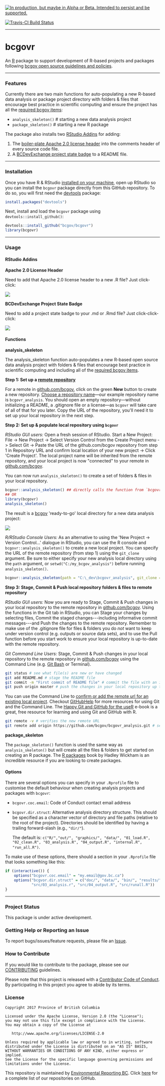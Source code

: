 
<!-- README.md is generated from README.Rmd. Please edit README.Rmd (this file) -->
<a rel="Delivery" href="https://github.com/BCDevExchange/docs/blob/master/discussion/projectstates.md"><img alt="In production, but maybe in Alpha or Beta. Intended to persist and be supported." style="border-width:0" src="https://assets.bcdevexchange.org/images/badges/delivery.svg" title="In production, but maybe in Alpha or Beta. Intended to persist and be supported." /></a>

[![Travis-CI Build Status](https://travis-ci.org/bcgov/bcgovr.svg?branch=master)](https://travis-ci.org/bcgov/bcgovr)

------------------------------------------------------------------------

bcgovr
======

An [R](http://r-project.org) package to support development of R-based projects and packages following [bcgov open source guidelines and policies](https://github.com/bcgov/BC-Policy-Framework-For-GitHub).

------------------------------------------------------------------------

### Features

Currently there are two main functions for auto-populating a new R-based data analysis or package project directory with folders & files that encourage best practice in scientific computing and ensure the project has all the [required bcgov items](https://github.com/bcgov/BC-Policy-Framework-For-GitHub/blob/master/BC-Gov-Org-HowTo/Cheatsheet.md):

-   `analysis_skeleton()` \# starting a new data analysis project
-   `package_skeleton()` \# starting a new R package

The package also installs two [RStudio Addins](https://rstudio.github.io/rstudioaddins/) for adding:

1.  The [boiler-plate Apache 2.0 license header](https://github.com/bcgov/BC-Policy-Framework-For-GitHub/blob/master/BC-Open-Source-Development-Employee-Guide/Licenses.md) into the comments header of every source code file.
2.  A [BCDevExchange project state badge](https://github.com/BCDevExchange/Our-Project-Docs/blob/master/discussion/projectstates.md) to a README file.

------------------------------------------------------------------------

### Installation

Once you have R & RStudio [installed on your machine](https://github.com/bcgov/bcgovr/blob/master/Install_Instructions.md), open up RStudio so you can install the `bcgovr` package directly from this GitHub repository. To do so, you will first need the [devtools](https://github.com/hadley/devtools/) package:

``` r
install.packages("devtools")
```

Next, install and load the `bcgovr` package using `devtools::install_github()`:

``` r
devtools::install_github("bcgov/bcgovr")
library(bcgovr)
```

------------------------------------------------------------------------

### Usage

#### RStudio Addins

**Apache 2.0 License Header**

Need to add that Apache 2.0 license header to a new .R file? Just click-click:

![](img/bcgovr_addin_example.gif)

**BCDevExchange Project State Badge**

Need to add a project state badge to your .md or .Rmd file? Just click-click-click:

![](img/bcgovr_addin_example2.gif)

#### Functions

**analysis\_skeleton**

The analysis\_skeleton function auto-populates a new R-based open source data analysis project with folders & files that encourage best practice in scientific computing and including all of the [required bcgov items](https://github.com/bcgov/BC-Policy-Framework-For-GitHub/blob/master/BC-Gov-Org-HowTo/Cheatsheet.md).

**Step 1: Set up a [remote repository](https://help.github.com/articles/about-remote-repositories/)**

For a remote in [github.com/bcgov](github.com/bcgov), click on the green **New** button to create a new repository. [Choose a repository name](https://github.com/bcgov/BC-Policy-Framework-For-GitHub/blob/master/BC-Gov-Org-HowTo/Naming-Repos.md)—our example repository name is `bcgovr_analysis`. You should open an empty repository—without initializing a README, a .gitignore file or a license—as `bcgovr` will take care of all of that for you later. Copy the URL of the repository, you'll need it to set up your local repository in the next step.

**Step 2: Set up & populate local repository using `bcgovr`**

*RStudio GUI users:* Open a fresh session of RStudio. Start a New Project: File -&gt; New Project -&gt; Select Version Control from the Create Project menu -&gt; Select Git -&gt; Paste the URL of the github.com/bcgov repository from step 1 in Repository URL and confirm local location of your new project -&gt; Click 'Create Project'. The local project name will be inherited from the remote repository, and your local project is now "connected" to your remote in [github.com/bcgov](github.com/bcgov).

You can now run `analysis_skeleton()` to create a set of folders & files in your local repository.

``` r
bcgovr::analysis_skeleton() ## directly calls the function from `bcgovr` library
## OR
library(bcgovr)
analysis_skeleton()
```

The result is a [bcgov](https://github.com/bcgov) 'ready-to-go' local directory for a new data analysis project:

![](img/analysis_skeleton_output.PNG)

*R/RStudio Console Users:* As an alternative to using the 'New Project -&gt; Version Control...' dialogue in RStudio, you can use the R console and `bcgovr::analysis_skeleton()` to create a new local project. You can specify the URL of the remote repository (from step 1) using the `git_clone` argument. Be sure to either specify your new analysis local directory using the `path` argument, or `setwd("C:/my_bcgov_analysis")` before running `analysis_skeleton()`.

``` r
bcgovr::analysis_skeleton(path = "C:\_dev\bcgovr_analysis", git_clone = "url of remote repository") 
```

**Step 3: Stage, Commit & Push local repository folders & files to remote repository**

*RStudio GUI users:* Now you are ready to Stage, Commit & Push changes in your local repository to the remote repository in [github.com/bcgov](github.com/bcgov). Using the functions in the Git tab in RStudio, you can Stage your changes by selecting files, Commit the staged changes---including informative commit messages---and Push the changes to the remote repository. Remember to make use of the .gitignore file for files & folders you do *not* want to keep under version control (e.g. outputs or source data sets), and to use the Pull function before you start work to ensure your local repository is up-to-date with the remote repository.

*Git Command Line Users:* Stage, Commit & Push changes in your local repository to the remote repository in [github.com/bcgov](github.com/bcgov) using the Command Line (e.g. [Git Bash](https://git-scm.com/downloads) or Terminal).

``` sh
git status # see what file(s) are new or have changed
git add README.md # stage the README file
git commit -m "First commit of README file" # commit the file with an informative message
git push origin master # push the changes in your local repository up to the remote repository
```

You can use the Command Line to [confirm or add the remote url for an existing local project](https://help.github.com/articles/adding-a-remote/). Checkout [GitHubHelp](https://help.github.com/) for more resources for using Git and the Command Line. The [Happy Git and GitHub for the useR](http://happygitwithr.com/) e-book is a great, free resource for learning and using Git and GitHub with R.

``` sh
git remote -v # verifies the new remote URL
git remote add origin https://github.com/bcgov/bcgovr_analysis.git # sets the remote
```

**package\_skeleton**

The `package_skeleton()` function is used the same way as `analysis_skeleton()` but will create all the files & folders to get started on creating an R package. The [R packages](http://r-pkgs.had.co.nz/) book by Hadley Wickham is an incredible resource if you are looking to create packages.

#### Options

There are several options you can specify in your `.Rprofile` file to customise the default behaviour when creating analysis projects and packages with `bcgovr`:

-   `bcgovr.coc.email`: Code of Conduct contact email address
-   `bcgovr.dir.struct`: Alternative analysis directory structure. This should be specified as a character vector of directory and file paths (relative to the root of the project). Directories should be identified by having a trailing forward-slash (e.g., `"dir/"`).

    The default is: `c("R/","out/", "graphics/", "data/", "01_load.R", "02_clean.R", "03_analysis.R", "04_output.R", "internal.R", "run_all.R")`.

To make use of these options, there should a section in your `.Rprofile` file that looks something like this:

``` r
if (interactive()) {
    options("bcgovr.coc.email" = "my.email@gov.bc.ca")
    options("bcgvor.dir.struct" = c("doc/", "data/", "bin/", "results/", "src/01_load.R", "src/02_clean.R",
            "src/03_analysis.r", "src/04_output.R", "src/runall.R"))
} 
```

------------------------------------------------------------------------

### Project Status

This package is under active development.

### Getting Help or Reporting an Issue

To report bugs/issues/feature requests, please file an [Issue](https://github.com/bcgov/bcgovr/issues/).

### How to Contribute

If you would like to contribute to the package, please see our [CONTRIBUTING](CONTRIBUTING.md) guidelines.

Please note that this project is released with a [Contributor Code of Conduct](CODE_OF_CONDUCT.md). By participating in this project you agree to abide by its terms.

### License

    Copyright 2017 Province of British Columbia

    Licensed under the Apache License, Version 2.0 (the "License");
    you may not use this file except in compliance with the License.
    You may obtain a copy of the License at 

       http://www.apache.org/licenses/LICENSE-2.0

    Unless required by applicable law or agreed to in writing, software
    distributed under the License is distributed on an "AS IS" BASIS,
    WITHOUT WARRANTIES OR CONDITIONS OF ANY KIND, either express or implied.
    See the License for the specific language governing permissions and
    limitations under the License.

This repository is maintained by [Environmental Reporting BC](http://www2.gov.bc.ca/gov/content?id=FF80E0B985F245CEA62808414D78C41B). Click [here](https://github.com/bcgov/EnvReportBC-RepoList) for a complete list of our repositories on GitHub.
